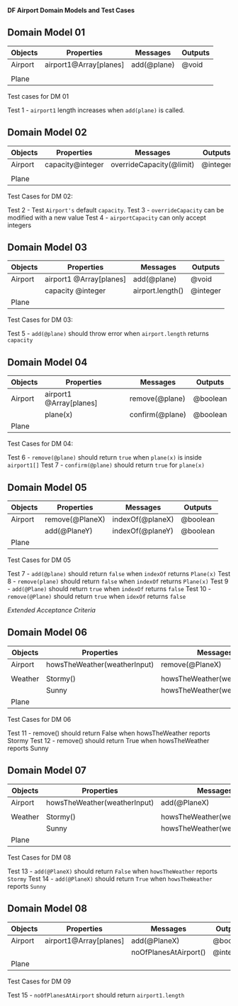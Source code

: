 **DF Airport Domain Models and Test Cases**

## Domain Model 01

| Objects | Properties                   | Messages          | Outputs |
| ------- | ---------------------------- | ----------------- | ------- |
| Airport | airport1@Array[planes]       | add(@plane)       | @void   |
|         |                              |                   |         |
| Plane   |                              |                   |         |

Test cases for DM 01

Test 1 - `airport1` length increases when `add(plane)` is called.

## Domain Model 02

| Objects | Properties        | Messages                    | Outputs  |
| ------- | ----------------- | -------------------------   | -------- |
| Airport | capacity@integer  | overrideCapacity(@limit)    | @integer |
|         |                   |                             |          |
| Plane   |                   |                             |          |

Test Cases for DM 02:

Test 2 - Test `Airport's` default `capacity`.
Test 3 - `overrideCapacity` can be modified with a new value
Test 4 - `airportCapacity` can only accept integers

## Domain Model 03

| Objects | Properties                   | Messages          | Outputs  |
| ------- | ---------------------------- | ----------------- | -------- |
| Airport | airport1 @Array[planes]      | add(@plane)       | @void    |
|         | capacity @integer            | airport.length()  | @integer |
| Plane   |                              |                   |          |

Test Cases for DM 03:

Test 5 - `add(@plane)` should throw error when `airport.length` returns `capacity`

## Domain Model 04

| Objects | Properties                   | Messages          | Outputs  |
| ------- | ---------------------------- | ----------------- | -------- |
| Airport | airport1 @Array[planes]      | remove(@plane)    | @boolean |
|         | plane(x)                     | confirm(@plane)   | @boolean |
| Plane   |                              |                   |          |

Test Cases for DM 04:

Test 6 - `remove(@plane)` should return `true` when `plane(x)` is inside `airport1[]`
Test 7 - `confirm(@plane)` should return `true` for `plane(x)`

## Domain Model 05

| Objects | Properties                  | Messages          | Outputs  |
| ------- | ----------------------------| ----------------- | -------- |
| Airport | remove(@PlaneX)             | indexOf(@planeX)  | @boolean |
|         | add(@PlaneY)                | indexOf(@planeY)  | @boolean |
| Plane   |                             |                   |          |

Test Cases for DM 05

Test 7 - `add(@plane)` should return `false` when `indexOf` returns `Plane(x)`
Test 8 - `remove(plane)` should return `false` when `indexOf` returns `Plane(x)`
Test 9 - `add(@Plane)` should return `true` when `indexOf` returns `false`
Test 10 - `remove(@Plane)` should return `true` when `idexOf` returns `false`

*Extended Acceptance Criteria*

## Domain Model 06

| Objects | Properties                   | Messages                     | Outputs  |
| ------- | ---------------------------- | -----------------            | -------- |
| Airport | howsTheWeather(weatherInput) | remove(@PlaneX)              | @boolean |
|         |                              |                              |          |  
| Weather | Stormy()                     | howsTheWeather(weatherInput) | @boolean |
|         | Sunny                        | howsTheWeather(weatherInput) | @boolean |
| Plane   |                              |                              |          |

Test Cases for DM 06

Test 11 - remove() should return False when howsTheWeather reports Stormy
Test 12 - remove() should return True when howsTheWeather reports Sunny

## Domain Model 07

| Objects | Properties                   | Messages                     | Outputs  |
| ------- | ---------------------------- | -----------------            | -------- |
| Airport | howsTheWeather(weatherInput) | add(@PlaneX)                 | @boolean |
|         |                              |                              |          | 
| Weather | Stormy()                     | howsTheWeather(weatherInput) | @boolean |
|         | Sunny                        | howsTheWeather(weatherInput) | @boolean |
| Plane   |                              |                              |          |

Test Cases for DM 08

Test 13 - `add(@PlaneX)` should return `False` when `howsTheWeather` reports `Stormy`
Test 14 - `add(@PlaneX)` should return `True` when `howsTheWeather` reports `Sunny`

## Domain Model 08

| Objects | Properties                   | Messages                     | Outputs  |
| ------- | ---------------------------- | -----------------            | -------- |
| Airport | airport1@Array[planes]       | add(@PlaneX)                 | @boolean |
|         |                              | noOfPlanesAtAirport()        | @integer |
| Plane   |                              |                              |          |

Test Cases for DM 09

Test 15 - `noOfPlanesAtAirport` should return `airport1.length`